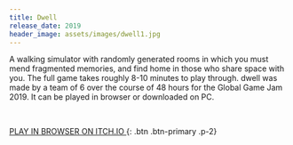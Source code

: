 ```yaml
---
title: Dwell
release_date: 2019
header_image: assets/images/dwell1.jpg
---
```


A walking simulator with randomly generated rooms in which you must mend fragmented memories, and find home in those who share space with you. The full game takes roughly 8-10 minutes to play through. dwell was made by a team of 6 over the course of 48 hours for the Global Game Jam 2019. It can be played in browser or downloaded on PC. 

<br>

[PLAY IN BROWSER ON ITCH.IO ](http://www.google.com){: .btn .btn-primary .p-2}